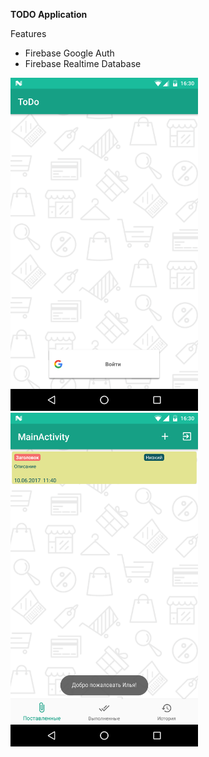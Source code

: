 <b>TODO Application</b>

Features

+ Firebase Google Auth
+ Firebase Realtime Database 

<img src="https://github.com/fursailya/ToDo/blob/master/device-2017-04-12-153005.png" width=300px/>
<img src="https://github.com/fursailya/ToDo/blob/master/device-2017-04-12-153037.png" width=300px/>


